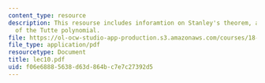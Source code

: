 ```yaml
---
content_type: resource
description: This resourse includes inforamtion on Stanley's theorem, and Two definitions
  of the Tutte polynomial.
file: https://ol-ocw-studio-app-production.s3.amazonaws.com/courses/18-315-combinatorial-theory-introduction-to-graph-theory-extremal-and-enumerative-combinatorics-spring-2005/f06e68885638d63d864bc7e7c27392d5_lec10.pdf
file_type: application/pdf
resourcetype: Document
title: lec10.pdf
uid: f06e6888-5638-d63d-864b-c7e7c27392d5
---
```

